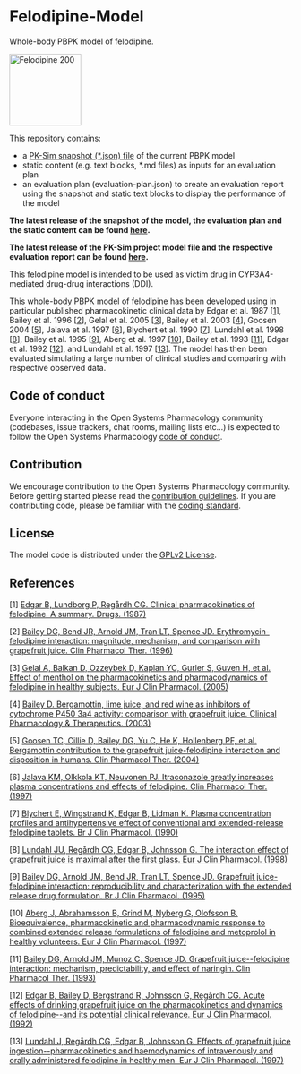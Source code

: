 # Felodipine-Model
Whole-body PBPK model of felodipine.

<a title="Felodipine" href="https://upload.wikimedia.org/wikipedia/commons/thumb/4/46/Felodipine_structure.svg/220px-Felodipine_structure.svg.png"><img width="128" alt="Felodipine 200" src="https://upload.wikimedia.org/wikipedia/commons/thumb/4/46/Felodipine_structure.svg/220px-Felodipine_structure.svg.png"></a>



This repository contains:

- a [PK-Sim snapshot (*.json) file](https://docs.open-systems-pharmacology.org/working-with-pk-sim/pk-sim-documentation/importing-exporting-project-data-models#exporting-project-to-snapshot-loading-project-from-snapshot) of the current PBPK model
- static content (e.g. text blocks, *.md files) as inputs for an evaluation plan
- an evaluation plan (evaluation-plan.json) to create an evaluation report using the snapshot and static text blocks to display the performance of the model

**The latest release of the snapshot of the model, the evaluation plan and the static content can be found [here](../../releases/latest).**

**The latest release of the PK-Sim project model file and the respective evaluation report can be found [here](https://github.com/Open-Systems-Pharmacology/OSP-PBPK-Model-Library/releases/latest).**



This felodipine model is intended to be used as victim drug in CYP3A4-mediated drug-drug interactions (DDI).

This whole-body PBPK model of felodipine has been  developed using in particular published pharmacokinetic clinical data by Edgar et al. 1987 [[1](#references)], Bailey et al. 1996 [[2](#references)], Gelal et al. 2005 [[3](#references)], Bailey et al. 2003 [[4](#references)], Goosen 2004 [[5](#references)], Jalava et al. 1997 [[6](#references)], Blychert et al. 1990 [[7](#references)], Lundahl et al. 1998 [[8](#references)], Bailey et al. 1995 [[9](#references)], Aberg et al. 1997 [[10](#references)], Bailey et al. 1993 [[11](#references)], Edgar et al. 1992 [[12](#references)], and Lundahl et al. 1997 [[13](#references)]. 
The model has then been evaluated simulating a large number of clinical studies and comparing with respective observed data. 


## Code of conduct
Everyone interacting in the Open Systems Pharmacology community (codebases, issue trackers, chat rooms, mailing lists etc...) is expected to follow the Open Systems Pharmacology [code of conduct](https://github.com/Open-Systems-Pharmacology/Suite/blob/master/CODE_OF_CONDUCT.md#contributor-covenant-code-of-conduct).

## Contribution
We encourage contribution to the Open Systems Pharmacology community. Before getting started please read the [contribution guidelines](https://github.com/Open-Systems-Pharmacology/Suite/blob/master/CONTRIBUTING.md#ways-to-contribute). If you are contributing code, please be familiar with the [coding standard](https://github.com/Open-Systems-Pharmacology/Suite/blob/master/CODING_STANDARDS.md#visual-studio-settings).

## License
The model code is distributed under the [GPLv2 License](https://github.com/Open-Systems-Pharmacology/Suite/blob/develop/LICENSE).

## References
[1] [Edgar B, Lundborg P, Regårdh CG. Clinical pharmacokinetics of felodipine. A summary. Drugs. (1987)](https://doi.org/10.2165/00003495-198700343-00005)

[2] [Bailey DG, Bend JR, Arnold JM, Tran LT, Spence JD. Erythromycin-felodipine interaction: magnitude, mechanism, and comparison with grapefruit juice. Clin Pharmacol Ther. (1996)](https://doi.org/10.1016/s0009-9236(96)90163-0)

[3] [Gelal A, Balkan D, Ozzeybek D, Kaplan YC, Gurler S, Guven H, et al. Effect of menthol on the pharmacokinetics and pharmacodynamics of felodipine in healthy subjects. Eur J Clin Pharmacol. (2005)](https://doi.org/10.1007/s00228-004-0847-8)

[4] [Bailey D. Bergamottin, lime juice, and red wine as inhibitors of cytochrome P450 3a4 activity: comparison with grapefruit juice. Clinical Pharmacology & Therapeutics. (2003)](https://doi.org/10.1016/s0009-9236(03)00051-1)

[5] [Goosen TC, Cillie D, Bailey DG, Yu C, He K, Hollenberg PF, et al. Bergamottin contribution to the grapefruit juice-felodipine interaction and disposition in humans. Clin Pharmacol Ther. (2004)](https://doi.org/10.1016/j.clpt.2004.08.019)

[6] [Jalava KM, Olkkola KT, Neuvonen PJ. Itraconazole greatly increases plasma concentrations and effects of felodipine. Clin Pharmacol Ther. (1997)](https://doi.org/10.1016/s0009-9236(97)90191-0)

[7] [Blychert E, Wingstrand K, Edgar B, Lidman K. Plasma concentration profiles and antihypertensive effect of conventional and extended-release felodipine tablets. Br J Clin Pharmacol. (1990)](https://doi.org/10.1111/j.1365-2125.1990.tb03600.x)

[8] [Lundahl JU, Regårdh CG, Edgar B, Johnsson G. The interaction effect of grapefruit juice is maximal after the first glass. Eur J Clin Pharmacol. (1998)](https://doi.org/10.1007/s002280050424)

[9] [Bailey DG, Arnold JM, Bend JR, Tran LT, Spence JD. Grapefruit juice-felodipine interaction: reproducibility and characterization with the extended release drug formulation. Br J Clin Pharmacol. (1995)](http://www.ncbi.nlm.nih.gov/pmc/articles/pmc1365172/)

[10] [Aberg J, Abrahamsson B, Grind M, Nyberg G, Olofsson B. Bioequivalence, pharmacokinetic and pharmacodynamic response to combined extended release formulations of felodipine and metoprolol in healthy volunteers. Eur J Clin Pharmacol. (1997)](https://doi.org/10.1007/s002280050321)

[11] [Bailey DG, Arnold JM, Munoz C, Spence JD. Grapefruit juice--felodipine interaction: mechanism, predictability, and effect of naringin. Clin Pharmacol Ther. (1993)](https://doi.org/10.1038/clpt.1993.84)

[12] [Edgar B, Bailey D, Bergstrand R, Johnsson G, Regårdh CG. Acute effects of drinking grapefruit juice on the pharmacokinetics and dynamics of felodipine--and its potential clinical relevance. Eur J Clin Pharmacol. (1992)](https://doi.org/10.1007/bf00266354)

[13] [Lundahl J, Regårdh CG, Edgar B, Johnsson G. Effects of grapefruit juice ingestion--pharmacokinetics and haemodynamics of intravenously and orally administered felodipine in healthy men. Eur J Clin Pharmacol. (1997)](https://doi.org/10.1007/s002280050263)





